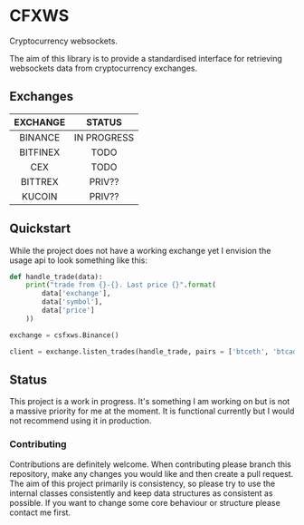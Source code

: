 # CFXWS
Cryptocurrency websockets.

The aim of this library is to provide a standardised interface for retrieving websockets data from cryptocurrency exchanges.

## Exchanges

|EXCHANGE|STATUS|
|:-:|:-:|
|BINANCE|IN PROGRESS|
|BITFINEX|TODO|
|CEX|TODO|
|BITTREX|PRIV??|
|KUCOIN|PRIV??|

## Quickstart

While the project does not have a working exchange yet I envision the usage api to look something like this:

```python
def handle_trade(data):
    print("trade from {}-{}. Last price {}".format(
        data['exchange'],
        data['symbol'],
        data['price']
    ))

exchange = csfxws.Binance()

client = exchange.listen_trades(handle_trade, pairs = ['btceth', 'btcada', 'usdtbtc'])
```
## Status
This project is a work in progress. It's something I am working on but is not a massive priority for me at the moment. It is functional currently but I would not recommend using it in production. 

### Contributing
Contributions are definitely welcome. When contributing please branch this repository, make any changes you would like and then create a pull request.
The aim of this project primarily is consistency, so please try to use the internal classes consistently and keep data structures as consistent as possible.
If you want to change some core behaviour or structure please contact me first.
